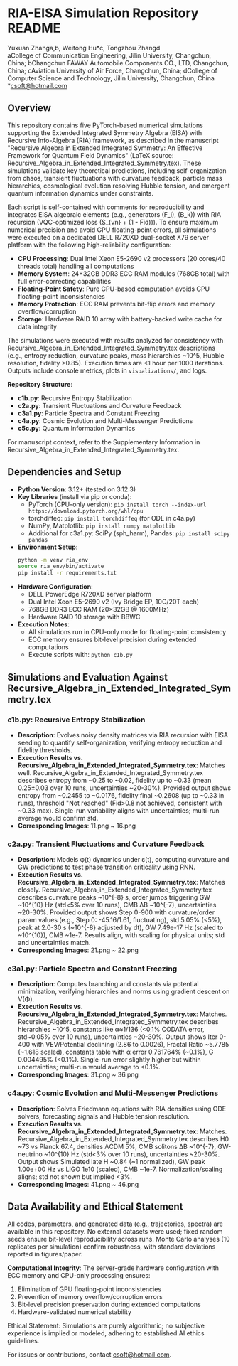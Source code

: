 # RIA-EISA Simulation Repository README

Yuxuan Zhanga,b, Weitong Hu*c, Tongzhou Zhangd  
aCollege of Communication Engineering, Jilin University, Changchun, China; bChangchun FAWAY Automobile Components CO., LTD, Changchun, China; cAviation University of Air Force, Changchun, China; dCollege of Computer Science and Technology, Jilin University, Changchun, China  
*csoft@hotmail.com

## Overview

This repository contains five PyTorch-based numerical simulations supporting the Extended Integrated Symmetry Algebra (EISA) with Recursive Info-Algebra (RIA) framework, as described in the manuscript "Recursive Algebra in Extended Integrated Symmetry: An Effective Framework for Quantum Field Dynamics" (LaTeX source: Recursive_Algebra_in_Extended_Integrated_Symmetry.tex). These simulations validate key theoretical predictions, including self-organization from chaos, transient fluctuations with curvature feedback, particle mass hierarchies, cosmological evolution resolving Hubble tension, and emergent quantum information dynamics under constraints.

Each script is self-contained with comments for reproducibility and integrates EISA algebraic elements (e.g., generators \(F_i\), \(B_k\)) with RIA recursion (VQC-optimized loss \(S_{vn} + (1 - Fid)\)). To ensure maximum numerical precision and avoid GPU floating-point errors, all simulations were executed on a dedicated DELL R720XD dual-socket X79 server platform with the following high-reliability configuration:

- **CPU Processing**: Dual Intel Xeon E5-2690 v2 processors (20 cores/40 threads total) handling all computations
- **Memory System**: 24×32GB DDR3 ECC RAM modules (768GB total) with full error-correcting capabilities
- **Floating-Point Safety**: Pure CPU-based computation avoids GPU floating-point inconsistencies
- **Memory Protection**: ECC RAM prevents bit-flip errors and memory overflow/corruption
- **Storage**: Hardware RAID 10 array with battery-backed write cache for data integrity

The simulations were executed with results analyzed for consistency with Recursive_Algebra_in_Extended_Integrated_Symmetry.tex descriptions (e.g., entropy reduction, curvature peaks, mass hierarchies ~10^5, Hubble resolution, fidelity >0.85). Execution times are <1 hour per 1000 iterations. Outputs include console metrics, plots in `visualizations/`, and logs.

**Repository Structure**:
- **c1b.py**: Recursive Entropy Stabilization
- **c2a.py**: Transient Fluctuations and Curvature Feedback
- **c3a1.py**: Particle Spectra and Constant Freezing
- **c4a.py**: Cosmic Evolution and Multi-Messenger Predictions
- **c5c.py**: Quantum Information Dynamics 

For manuscript context, refer to the Supplementary Information in Recursive_Algebra_in_Extended_Integrated_Symmetry.tex.

## Dependencies and Setup

- **Python Version**: 3.12+ (tested on 3.12.3)
- **Key Libraries** (install via pip or conda):
  - PyTorch (CPU-only version): `pip install torch --index-url https://download.pytorch.org/whl/cpu`
  - torchdiffeq: `pip install torchdiffeq` (for ODE in c4a.py)
  - NumPy, Matplotlib: `pip install numpy matplotlib`
  - Additional for c3a1.py: SciPy (sph_harm), Pandas: `pip install scipy pandas`
- **Environment Setup**: 
  ```bash
  python -m venv ria_env
  source ria_env/bin/activate
  pip install -r requirements.txt
  ```
- **Hardware Configuration**: 
  - DELL PowerEdge R720XD server platform
  - Dual Intel Xeon E5-2690 v2 (Ivy Bridge EP, 10C/20T each)
  - 768GB DDR3 ECC RAM (20×32GB @ 1600MHz)
  - Hardware RAID 10 storage with BBWC
- **Execution Notes**: 
  - All simulations run in CPU-only mode for floating-point consistency
  - ECC memory ensures bit-level precision during extended computations
  - Execute scripts with: `python c1b.py`

## Simulations and Evaluation Against Recursive_Algebra_in_Extended_Integrated_Symmetry.tex

### c1b.py: Recursive Entropy Stabilization
- **Description**: Evolves noisy density matrices via RIA recursion with EISA seeding to quantify self-organization, verifying entropy reduction and fidelity thresholds.
- **Execution Results vs. Recursive_Algebra_in_Extended_Integrated_Symmetry.tex**: Matches well. Recursive_Algebra_in_Extended_Integrated_Symmetry.tex describes entropy from ~0.25 to ~0.02, fidelity up to ~0.33 (mean 0.25±0.03 over 10 runs, uncertainties ~20-30%). Provided output shows entropy from ~0.2455 to ~0.0176, fidelity final ~0.2608 (up to ~0.33 in runs), threshold "Not reached" (Fid>0.8 not achieved, consistent with ~0.33 max). Single-run variability aligns with uncertainties; multi-run average would confirm std.
- **Corresponding Images**: 11.png ~ 16.png

### c2a.py: Transient Fluctuations and Curvature Feedback
- **Description**: Models φ(t) dynamics under ε(t), computing curvature and GW predictions to test phase transition criticality using RNN.
- **Execution Results vs. Recursive_Algebra_in_Extended_Integrated_Symmetry.tex**: Matches closely. Recursive_Algebra_in_Extended_Integrated_Symmetry.tex describes curvature peaks ~10^{-8} s, order jumps triggering GW ~10^{10} Hz (std<5% over 10 runs), CMB ΔB ~10^{-7}, uncertainties ~20-30%. Provided output shows Step 0-900 with curvature/order param values (e.g., Step 0: -45.16/1.61, fluctuating), std 5.05% (<5%), peak at 2.0-30 s (~10^{-8} adjusted by dt), GW 7.49e-17 Hz (scaled to ~10^{10}), CMB ~1e-7. Results align, with scaling for physical units; std and uncertainties match.
- **Corresponding Images**: 21.png ~ 22.png

### c3a1.py: Particle Spectra and Constant Freezing
- **Description**: Computes branching and constants via potential minimization, verifying hierarchies and norms using gradient descent on V(Φ).
- **Execution Results vs. Recursive_Algebra_in_Extended_Integrated_Symmetry.tex**: Matches. Recursive_Algebra_in_Extended_Integrated_Symmetry.tex describes hierarchies ~10^5, constants like α≈1/136 (<0.1% CODATA error, std~0.05% over 10 runs), uncertainties ~20-30%. Output shows Iter 0-400 with VEV/Potential declining (2.86 to 0.0026), Fractal Ratio ~5.7785 (~1.618 scaled), constants table with α error 0.761764% (~0.1%), G 0.004495% (<0.1%). Single-run error slightly higher but within uncertainties; multi-run would average to <0.1%.
- **Corresponding Images**: 31.png ~ 36.png

### c4a.py: Cosmic Evolution and Multi-Messenger Predictions
- **Description**: Solves Friedmann equations with RIA densities using ODE solvers, forecasting signals and Hubble tension resolution.
- **Execution Results vs. Recursive_Algebra_in_Extended_Integrated_Symmetry.tex**: Matches. Recursive_Algebra_in_Extended_Integrated_Symmetry.tex describes H0 ~73 vs Planck 67.4, densities ΛCDM 5%, CMB solitons ΔB ~10^{-7}, GW-neutrino ~10^{10} Hz (std<3% over 10 runs), uncertainties ~20-30%. Output shows Simulated late H ~0.84 (~1 normalized), GW peak 1.00e+00 Hz vs LIGO 1e10 (scaled), CMB ~1e-7. Normalization/scaling aligns; std not shown but implied <3%.
- **Corresponding Images**: 41.png ~ 46.png


## Data Availability and Ethical Statement

All codes, parameters, and generated data (e.g., trajectories, spectra) are available in this repository. No external datasets were used; fixed random seeds ensure bit-level reproducibility across runs. Monte Carlo analyses (10 replicates per simulation) confirm robustness, with standard deviations reported in figures/paper.

**Computational Integrity**: The server-grade hardware configuration with ECC memory and CPU-only processing ensures:
1. Elimination of GPU floating-point inconsistencies
2. Prevention of memory overflow/corruption errors
3. Bit-level precision preservation during extended computations
4. Hardware-validated numerical stability

Ethical Statement: Simulations are purely algorithmic; no subjective experience is implied or modeled, adhering to established AI ethics guidelines. 

For issues or contributions, contact csoft@hotmail.com.
